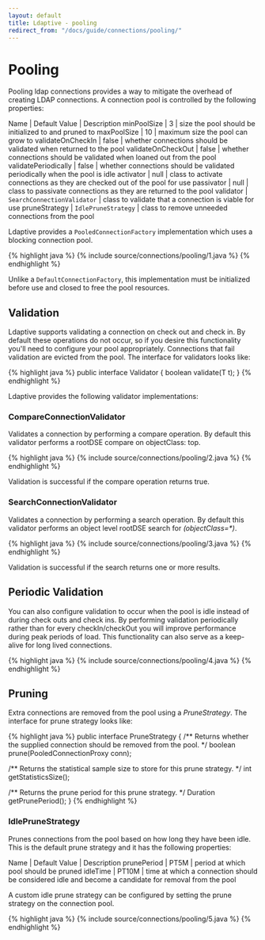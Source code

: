 ```yaml
---
layout: default
title: Ldaptive - pooling
redirect_from: "/docs/guide/connections/pooling/"
---
```


# Pooling

Pooling ldap connections provides a way to mitigate the overhead of creating LDAP connections. A connection pool is controlled by the following properties:

Name | Default Value | Description
minPoolSize | 3 | size the pool should be initialized to and pruned to
maxPoolSize | 10 | maximum size the pool can grow to
validateOnCheckIn | false | whether connections should be validated when returned to the pool
validateOnCheckOut | false | whether connections should be validated when loaned out from the pool
validatePeriodically | false | whether connections should be validated periodically when the pool is idle
activator | null | class to activate connections as they are checked out of the pool for use
passivator | null | class to passivate connections as they are returned to the pool
validator | `SearchConnectionValidator` | class to validate that a connection is viable for use
pruneStrategy | `IdlePruneStrategy` | class to remove unneeded connections from the pool

Ldaptive provides a `PooledConnectionFactory` implementation which uses a blocking connection pool.

{% highlight java %}
{% include source/connections/pooling/1.java %}
{% endhighlight %}

Unlike a `DefaultConnectionFactory`, this implementation must be initialized before use and closed to free the pool resources.

## Validation

Ldaptive supports validating a connection on check out and check in. By default these operations do not occur, so if you desire this functionality you'll need to configure your pool appropriately. Connections that fail validation are evicted from the pool. The interface for validators looks like:

{% highlight java %}
public interface Validator<T>
{
  boolean validate(T t);
}
{% endhighlight %}

Ldaptive provides the following validator implementations:

### CompareConnectionValidator

Validates a connection by performing a compare operation. By default this validator performs a rootDSE compare on objectClass: top.

{% highlight java %}
{% include source/connections/pooling/2.java %}
{% endhighlight %}

Validation is successful if the compare operation returns true.

### SearchConnectionValidator

Validates a connection by performing a search operation. By default this validator performs an object level rootDSE search for _(objectClass=*)_.

{% highlight java %}
{% include source/connections/pooling/3.java %}
{% endhighlight %}

Validation is successful if the search returns one or more results.

## Periodic Validation

You can also configure validation to occur when the pool is idle instead of during check outs and check ins. By performing validation periodically rather than for every checkIn/checkOut you will improve performance during peak periods of load. This functionality can also serve as a keep-alive for long lived connections.

{% highlight java %}
{% include source/connections/pooling/4.java %}
{% endhighlight %}

## Pruning

Extra connections are removed from the pool using a *PruneStrategy*. The interface for prune strategy looks like:

{% highlight java %}
public interface PruneStrategy
{
  /** Returns whether the supplied connection should be removed from the pool. */
  boolean prune(PooledConnectionProxy conn);

  /** Returns the statistical sample size to store for this prune strategy. */
  int getStatisticsSize();

  /** Returns the prune period for this prune strategy. */
  Duration getPrunePeriod();
}
{% endhighlight %}

### IdlePruneStrategy

Prunes connections from the pool based on how long they have been idle. This is the default prune strategy and it has the following properties:

Name | Default Value | Description
prunePeriod | PT5M | period at which pool should be pruned
idleTime | PT10M | time at which a connection should be considered idle and become a candidate for removal from the pool

A custom idle prune strategy can be configured by setting the prune strategy on the connection pool.

{% highlight java %}
{% include source/connections/pooling/5.java %}
{% endhighlight %}

